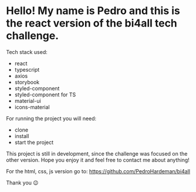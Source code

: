 # Hello! My name is Pedro and this is the react version of the bi4all tech challenge.

Tech stack used:

- react
- typescript
- axios
- storybook
- styled-component
- styled-component for TS
- material-ui
- icons-material

For running the project you will need:

- clone
- install
- start the project

This project is still in development, since the challenge was focused on the other version.
Hope you enjoy it and feel free to contact me about anything! <br />

For the html, css, js version go to:
https://github.com/PedroHardeman/bi4all

Thank you :wink:
